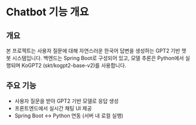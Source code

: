 # Chatbot 기능 개요

## 개요
본 프로젝트는 사용자 질문에 대해 자연스러운 한국어 답변을 생성하는 GPT2 기반 챗봇 시스템입니다.
백엔드는 Spring Boot로 구성되어 있고, 모델 추론은 Python에서 실행되며 KoGPT2 (skt/kogpt2-base-v2)를 사용합니다.

## 주요 기능
- 사용자 질문을 받아 GPT2 기반 모델로 응답 생성
- 프론트엔드에서 실시간 채팅 UI 제공
- Spring Boot ↔ Python 연동 (서버 내 로컬 실행)

